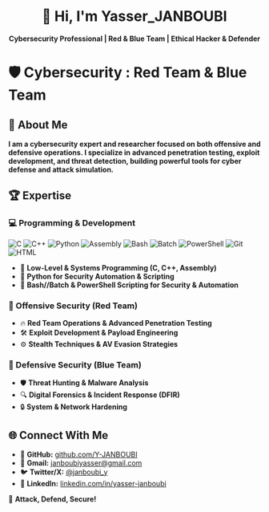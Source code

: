 <h1 align="center">👋 Hi, I'm Yasser_JANBOUBI</h1>

<p align="center">
  <b>Cybersecurity Professional | Red & Blue Team | Ethical Hacker & Defender</b>
</p>

# 🛡️ Cybersecurity : Red Team & Blue Team 

## 🚀 About Me

**I am a cybersecurity expert and researcher focused on both offensive and defensive operations. 
I specialize in advanced penetration testing, exploit development, and threat detection, building powerful tools for cyber defense and attack simulation.**


## 🏆 Expertise

### 💻 Programming & Development

![C](https://img.shields.io/badge/C-gray?style=for-the-badge&logo=c) ![C++](https://img.shields.io/badge/C++-blue?style=for-the-badge&logo=c%2B%2B) ![Python](https://img.shields.io/badge/Python-3776AB?style=for-the-badge&logo=python&logoColor=white) ![Assembly](https://img.shields.io/badge/Assembly-4D4D4D?style=for-the-badge) ![Bash](https://img.shields.io/badge/Bash-4EAA25?style=for-the-badge&logo=gnu-bash&logoColor=white) ![Batch](https://img.shields.io/badge/Batch-000000?style=for-the-badge) ![PowerShell](https://img.shields.io/badge/PowerShell-5391FE?style=for-the-badge&logo=powershell&logoColor=white) ![Git](https://img.shields.io/badge/Git-F05032?style=for-the-badge&logo=git&logoColor=white) ![HTML](https://img.shields.io/badge/HTML-E34F26?style=for-the-badge&logo=html5&logoColor=white)

- 🔹 **Low-Level & Systems Programming (C, C++, Assembly)**  
- 🔹 **Python for Security Automation & Scripting**  
- 🔹 **Bash//Batch & PowerShell Scripting for Security & Automation**   

### 🔴 Offensive Security (Red Team)

- 🔥 **Red Team Operations & Advanced Penetration Testing**  
- 🛠️ **Exploit Development & Payload Engineering**  
- ⚙️ **Stealth Techniques & AV Evasion Strategies**  

### 🔵 Defensive Security (Blue Team)

- 🛡️ **Threat Hunting & Malware Analysis**  
- 🔍 **Digital Forensics & Incident Response (DFIR)**  
- 🔒 **System & Network Hardening**  

## 🌐 Connect With Me

- 🔗 **GitHub:** [github.com/Y-JANBOUBI](https://github.com/Y-JANBOUBI)
- 📧 **Gmail:** [janboubiyasser@gmail.com](mailto:janboubiyasser@gmail.com) 
- 🐦 **Twitter/X:** [@janboubi_y](https://twitter.com/janboubi_y)  
- 💼 **LinkedIn:** [linkedin.com/in/yasser-janboubi](https://www.linkedin.com/in/yasser-janboubi-0042bb2a5/)   

🔐 **Attack, Defend, Secure!**

